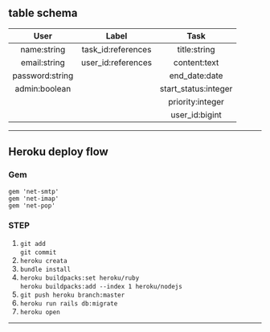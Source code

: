 ## table schema
| User            | Label              | Task                 |
| :---:           | :---:              | :---:                |
| name:string     | task_id:references | title:string         |
| email:string    | user_id:references | content:text         |
| password:string |                    | end_date:date        |
| admin:boolean   |                    | start_status:integer |
|                 |                    | priority:integer     |
|                 |                    | user_id:bigint
<HR>

## Heroku deploy flow

### Gem
```
gem 'net-smtp'
gem 'net-imap'
gem 'net-pop'
```

### STEP
1. `git add` <br>
   `git commit` 
2. `heroku creata`
3. `bundle install`
4. `heroku buildpacks:set heroku/ruby` <br>
   `heroku buildpacks:add --index 1 heroku/nodejs`
5. `git push heroku branch:master`
6. `heroku run rails db:migrate`
7. `heroku open`

<HR>